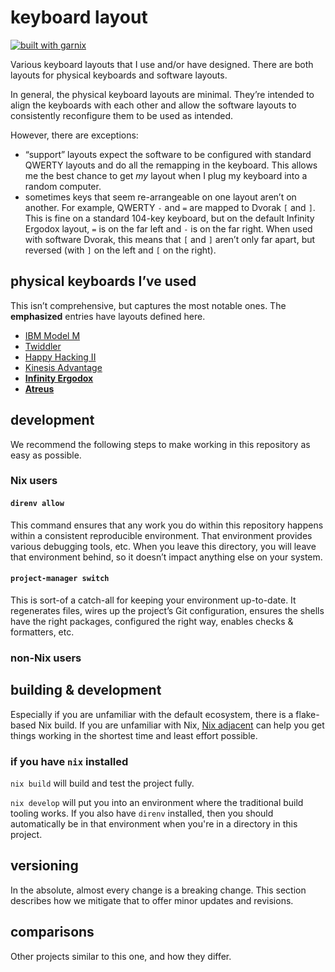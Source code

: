 # keyboard layout

[![built with garnix](https://img.shields.io/endpoint?url=https%3A%2F%2Fgarnix.io%2Fapi%2Fbadges%2Fsellout%2Fkeyboard-layout)](https://garnix.io)

Various keyboard layouts that I use and/or have designed. There are both layouts for physical keyboards and software layouts.

In general, the physical keyboard layouts are minimal. They’re intended to align the keyboards with each other and allow the software layouts to consistently reconfigure them to be used as intended.

However, there are exceptions:

- “support” layouts expect the software to be configured with standard QWERTY layouts and do all the remapping in the keyboard. This allows me the best chance to get _my_ layout when I plug my keyboard into a random computer.
- sometimes keys that seem re-arrangeable on one layout aren’t on another. For example, QWERTY `-` and `=` are mapped to Dvorak `[` and `]`. This is fine on a standard 104-key keyboard, but on the default Infinity Ergodox layout, `=` is on the far left and `-` is on the far right. When used with software Dvorak, this means that `[` and `]` aren’t only far apart, but reversed (with `]` on the left and `[` on the right).

## physical keyboards I’ve used

This isn’t comprehensive, but captures the most notable ones. The **emphasized** entries have layouts defined here.

- [IBM Model M](https://en.wikipedia.org/wiki/Model_M_keyboard)
- [Twiddler](https://twiddler.tekgear.com/)
- [Happy Hacking II](https://hhkeyboard.us/hhkb/Pro-Classic)
- [Kinesis Advantage](https://kinesis-ergo.com/shop/advantage2/)
- **[Infinity Ergodox](https://drop.com/buy/infinity-ergodox)**
- **[Atreus](https://shop.keyboard.io/products/keyboardio-atreus)**

## development

We recommend the following steps to make working in this repository as easy as possible.

### Nix users

#### `direnv allow`

This command ensures that any work you do within this repository happens within a consistent reproducible environment. That environment provides various debugging tools, etc. When you leave this directory, you will leave that environment behind, so it doesn’t impact anything else on your system.

#### `project-manager switch`

This is sort-of a catch-all for keeping your environment up-to-date. It regenerates files, wires up the project’s Git configuration, ensures the shells have the right packages, configured the right way, enables checks & formatters, etc.

### non-Nix users

## building & development

Especially if you are unfamiliar with the default ecosystem, there is a flake-based Nix build. If you are unfamiliar with Nix, [Nix adjacent](...) can help you get things working in the shortest time and least effort possible.

### if you have `nix` installed

`nix build` will build and test the project fully.

`nix develop` will put you into an environment where the traditional build tooling works. If you also have `direnv` installed, then you should automatically be in that environment when you're in a directory in this project.

## versioning

In the absolute, almost every change is a breaking change. This section describes how we mitigate that to offer minor updates and revisions.

## comparisons

Other projects similar to this one, and how they differ.

